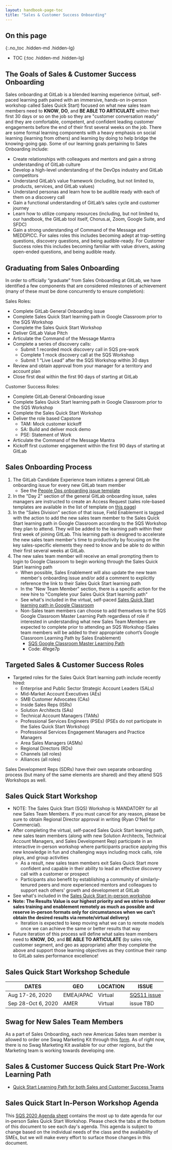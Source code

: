 ```yaml
---
layout: handbook-page-toc
title: "Sales & Customer Success Onboarding"
---
```


## On this page
{:.no_toc .hidden-md .hidden-lg}

- TOC
{:toc .hidden-md .hidden-lg}

## The Goals of Sales & Customer Success Onboarding
Sales onboarding at GitLab is a blended learning experience (virtual, self-paced learning path paired with an immersive, hands-on in-person workshop called Sales Quick Start) focused on what new sales team members need to **KNOW**, **DO**, and **BE ABLE TO ARTICULATE** within their first 30 days or so on the job so they are "customer conversation ready" and they are comfortable, competent, and confident leading customer engagements before the end of their first several weeks on the job. There are some formal learning components with a heavy emphasis on social learning (learning from others) and learning by doing to help bridge the knowing-going gap. Some of our learning goals pertaining to Sales Onboarding include:

*  Create relationships with colleagues and mentors and gain a strong understanding of GitLab culture
*  Develop a high-level understanding of the DevOps industry and GitLab competitors
*  Understand GitLab’s value framework (including, but not limited to, products, services, and GitLab values)
*  Understand personas and learn how to be audible ready with each of them on a discovery call
*  Gain a functional understanding of GitLab’s sales cycle and customer journey
*  Learn how to utilize company resources (including, but not limited to, our handbook, the GitLab tool itself, Chorus.ai, Zoom, Google Suite, and SFDC)
*  Gain a strong understanding of Command of the Message and MEDDPICC. For sales roles this includes becoming adept at trap-setting questions, discovery questions, and being audible-ready. For Customer Success roles this includes becoming familiar with value drivers, asking open-ended questions, and being audible ready. 

## Graduating from Sales Onboarding
In order to officially “graduate” from Sales Onboarding at GitLab, we have identified a few components that are considered milestones of achievement (many of these must be done concurrently to ensure completion):

Sales Roles:
*  Complete GitLab General Onboarding issue
*  Complete Sales Quick Start learning path in Google Classroom prior to the SQS Workshop
*  Complete the Sales Quick Start Workshop
*  Deliver GitLab Value Pitch
*  Articulate the Command of the Message Mantra
*  Complete a series of discovery calls:
   - Submit 1 recorded mock discovery call in SQS pre-work
   - Complete 1 mock discovery call at the SQS Workshop
   - Submit 1 “Live Lead” after the SQS Workshop within 30 days
*  Review and obtain approval from your manager for a territory and account plan
*  Close first deal within the first 90 days of starting at GitLab

Customer Success Roles: 
*  Complete GitLab General Onboarding issue
*  Complete Sales Quick Start learning path in Google Classroom prior to the SQS Workshop
*  Complete the Sales Quick Start Workshop
*  Deliver the role based Capstone 
   * TAM: Mock customer kickoff
   * SA: Build and deliver mock demo
   * PSE: Statement of Work
*  Articulate the Command of the Message Mantra
*  Kickoff first customer engagement within the first 90 days of starting at GitLab


## Sales Onboarding Process
1.  The GitLab Candidate Experience team initiates a general GitLab onboarding issue for every new GitLab team member
    - See the [People Ops onboarding issue template](https://gitlab.com/gitlab-com/people-group/employment-templates-2/blob/master/.gitlab/issue_templates/onboarding.md)
1.  In the "Day 2" section of the general GitLab onboarding issue, sales managers are instructed to create an Access Request (sales role-based templates are available in the list of template on [this page](https://gitlab.com/gitlab-com/team-member-epics/access-requests))
1.  In the "Sales Division" section of that issue, Field Enablement is tagged with the action to add the new sales team member to the Sales Quick Start learning path in Google Classroom according to the SQS Workshop they plan to attend. They will be added to the learning path within their first week of joining GitLab. This learning path is designed to accelerate the new sales team member's time to productivity by focusing on the key sales-specific elements they need to know and be able to do within their first several weeks at GitLab.
1.  The new sales team member will receive an email prompting them to login to Google Classroom to begin working through the Sales Quick Start learning path  
    - When possible, Sales Enablement will also update the new team member's onboarding issue and/or add a comment to explicitly reference the link to their Sales Quick Start learning path
    - In the "New Team Member" section, there is a specific action for the new hire to "Complete your Sales Quick Start learning path"
    - See what's included in the virtual, self-paced [Sales Quick Start learning path in Google Classroom](/handbook/sales/onboarding/#sales-quick-start-learning-path)
    - Non-Sales team members can choose to add themselves to the SQS Google Classroom Master Learning Path regardless of role if interested in understanding what new Sales Team Members are expected to complete prior to attending an SQS Workshop (Sales team members will be added to their appropriate cohort’s Google Classroom Learning Path by Sales Enablement)
        -  [SQS Google Classroom Master Learning Path](https://classroom.google.com/c/NjIxMTgzNzcyMzda)
        -  Code: 4fege7p

## Targeted Sales & Customer Success Roles
*  Targeted roles for the Sales Quick Start learning path include recently hired: 
   - Enterprise and Public Sector Strategic Account Leaders (SALs)
   - Mid-Market Account Executives (AEs)
   - SMB Customer Advocates (CAs)
   - Inside Sales Reps (ISRs)
   - Solution Architects (SAs) 
   - Technical Account Managers (TAMs) 
   - Professional Services Engineers (PSEs) (PSEs do not participate in the Sales Quick Start Workshop)
   - Professional Services Engagement Managers and Practice Managers
   - Area Sales Managers (ASMs)
   - Regional Directors (RDs) 
   - Channels (all roles)
   - Alliances (all roles)

Sales Development Reps (SDRs) have their own separate onboarding process (but many of the same elements are shared) and they attend SQS Workshops as well.

## Sales Quick Start Workshop
*  NOTE: The Sales Quick Start (SQS) Workshop is MANDATORY for all new Sales Team Members. If you must cancel for any reason, please be sure to obtain Regional Director approval in writing (Ryan O'Nell for Commercial).
*  After completing the virtual, self-paced Sales Quick Start learning path, new sales team members (along with new Solution Architects, Technical Account Managers, and Sales Development Rep) participate in an interactive in-person workshop where participants practice applying this new knowledge in fun and challenging ways including mock calls, role plays, and group activities
   - As a result, new sales team members exit Sales Quick Start more confident and capable in their ability to lead an effective discovery call with a customer or prospect
   - Participants also benefit by establishing a community of similarly-tenured peers and more experienced mentors and colleagues to support each others' growth and development at GitLab
*  See what's included in the [Sales Quick Start in-person workshop](/handbook/sales/onboarding/#sales-quick-start-in-person-workshop-agenda)
*  **Note: The Results Value is our highest priority and we strive to deliver sales training and enablement remotely as much as possible and reserve in-person formats only for circumstances when we can't obtain the desired results via remote/virtual delivery)**
   - Iteration is expected to keep moving what we can to remote models once we can achieve the same or better results that way
*  Future iteration of this process will define what sales team members need to **KNOW**, **DO**, and **BE ABLE TO ARTICULATE** (by sales role, customer segment, and geo as appropriate) after they complete the above and support those learning objectives as they continue their ramp to GitLab sales performance excellence!

## Sales Quick Start Workshop Schedule

| DATES | GEO | LOCATION | ISSUE |
| ------ | ------ | ------ | ------ |
| Aug 17-26, 2020 | EMEA/APAC | Virtual | [SQS11 issue](https://gitlab.com/gitlab-com/sales-team/field-operations/enablement/-/issues/437) |
| Sep 28-Oct 6, 2020 | AMER | Virtual | issue TBD |

## Swag for New Sales Team Members

As a part of Sales Onboarding, each new Americas Sales team member is allowed to order one Swag Marketing Kit through this [form](https://docs.google.com/forms/d/e/1FAIpQLSflKtSu5xyYERATBHGswwMjn4NsUc8DMTxfKQXDAZ0FqdEYCg/viewform). As of right now, there is no Swag Marketing Kit available for our other regions, but the Marketing team is working towards developing one. 

## Sales & Customer Success Quick Start Pre-Work Learning Path 

* [Quick Start Learning Path for both Sales and Customer Success Teams](/handbook/sales/onboarding/sales-learning-path/)

## Sales Quick Start In-Person Workshop Agenda

This [SQS 2020 Agenda sheet](https://docs.google.com/spreadsheets/d/1f1O2VC_6Fjdhrpyi9vB81kvdJ4H-66F8ghv-h_-_bGw/edit?usp=sharing) contains the most up to date agenda for our in-person Sales Quick Start Workshop. Please check the tabs at the bottom of this document to see each day's agenda. This agenda is subject to change based on the individual needs of the class and the availability of SMEs, but we will make every effort to surface those changes in this document.

